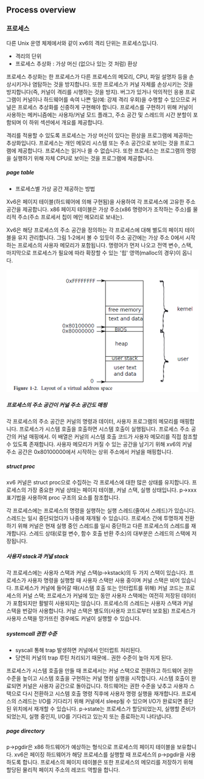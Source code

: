 ## Process overview

### 프로세스

다른 Unix 운영 체제에서와 같이 xv6의 격리 단위는 프로세스입니다.

* 격리의 단위
* 프로세스 추상화 : 가상 머신 (없으나 있는 것 처럼) 환상 

프로세스 추상화는 한 프로세스가 다른 프로세스의 메모리, CPU, 파일 설명자 등을 손상시키거나 염탐하는 것을 방지합니다. 또한 프로세스가 커널 자체를 손상시키는 것을 방지합니다(즉, 커널이 격리를 시행하는 것을 방지). 버그가 있거나 악의적인 응용 프로그램이 커널이나 하드웨어를 속여 나쁜 일(예: 강제 격리 우회)을 수행할 수 있으므로 커널은 프로세스 추상화를 신중하게 구현해야 합니다. 프로세스를 구현하기 위해 커널이 사용하는 메커니즘에는 사용자/커널 모드 플래그, 주소 공간 및 스레드의 시간 분할이 포함되며 이 하위 섹션에서 개요를 제공합니다.

격리를 적용할 수 있도록 프로세스는 가상 머신이  있다는 환상을 프로그램에 제공하는 추상화입니다. 프로세스는 개인 메모리 시스템 또는 주소 공간으로 보이는 것을 프로그램에 제공합니다.
프로세스는 읽거나 쓸 수 없습니다. 또한 프로세스는 프로그램의 명령을 실행하기 위해 자체 CPU로 보이는 것을 프로그램에 제공합니다.

##### page table 

* 프로세스별 가상 공간 제공하는 방법

Xv6은 페이지 테이블(하드웨어에 의해 구현됨)을 사용하여 각 프로세스에 고유한 주소 공간을 제공합니다.  x86 페이지 테이블은 가상 주소(x86 명령어가 조작하는 주소)를 물리적 주소(주소 프로세서 칩이 메인 메모리로 보내는).

Xv6은 해당 프로세스의 주소 공간을 정의하는 각 프로세스에 대해 별도의 페이지 테이블을 유지 관리합니다. 그림 1-2에서 볼 수 있듯이 주소 공간에는 가상 주소 0에서 시작하는 프로세스의 사용자 메모리가 포함됩니다. 명령어가 먼저 나오고 전역 변수, 스택, 마지막으로 프로세스가 필요에 따라 확장할 수 있는 '힙' 영역(malloc의 경우)이 옵니다.

![image-20220205212544850](img/image-20220205212544850.png)



##### 프로세스의 주소 공간이 커널 주소 공간도 매핑

각 프로세스의 주소 공간은 커널의 명령과 데이터, 사용자 프로그램의 메모리를 매핑합니다. 프로세스가 시스템 호출을 호출하면 시스템 호출이 실행됩니다.
프로세스 주소 공간의 커널 매핑에서. 이 배열은 커널의 시스템 호출 코드가 사용자 메모리를 직접 참조할 수 있도록 존재합니다. 사용자 메모리가 커질 수 있는 공간을 남기기 위해 xv6의 커널 주소 공간은 0x80100000에서 시작하는 상위 주소에서 커널을 매핑합니다.

##### struct proc

xv6 커널은 struct proc으로 수집하는 각 프로세스에 대한 많은 상태를 유지합니다. 프로세스의 가장 중요한 커널 상태는 페이지 테이블, 커널 스택, 실행 상태입니다. p->xxx 표기법을 사용하여 proc 구조의 요소를 참조합니다.

각 프로세스에는 프로세스의 명령을 실행하는 실행 스레드(줄여서 스레드)가 있습니다. 스레드는 일시 중단되었다가 나중에 재개될 수 있습니다. 프로세스 간에 투명하게 전환하기 위해 커널은 현재 실행 중인 스레드를 일시 중단하고 다른 프로세스의 스레드를 재개합니다.  스레드 상태(로컬 변수, 함수 호출 반환 주소)의 대부분은 스레드의 스택에 저장됩니다. 

##### 사용자 stack과 커널 stack

각 프로세스에는 사용자 스택과 커널 스택(p->kstack)의 두 가지 스택이 있습니다. 프로세스가 사용자 명령을 실행할 때 사용자 스택만 사용 중이며 커널 스택은 비어 있습니다. 프로세스가 커널에 들어갈 때(시스템 호출 또는 인터럽트를 위해) 커널 코드는 프로세스의 커널 스택; 프로세스가 커널에 있는 동안 사용자 스택에는 여전히 저장된 데이터가 포함되지만 활발히 사용되지는 않습니다. 프로세스의 스레드는 사용자 스택과 커널 스택을 번갈아 사용합니다. 커널 스택은 별도의(사용자 코드로부터 보호됨) 프로세스가 사용자 스택을 망가뜨린 경우에도 커널이 실행할 수 있습니다.

##### systemcall 권한 수준

* syscall 통해 trap 발생하면 커널에서 인터럽트 처리된다.  
* 당연히 커널의 trap 루틴 처리되기 때문에.. 권한 수준이 높아 지게 된다. 

프로세스가 시스템 호출을 만들 때 프로세서는 커널 스택으로 전환하고 하드웨어 권한 수준을 높이고 시스템 호출을 구현하는 커널 명령 실행을 시작합니다. 시스템 호출이 완료되면 커널은 사용자 공간으로 돌아갑니다. 하드웨어는 권한 수준을 낮추고 사용자 스택으로 다시 전환하고 시스템 호출 명령 직후에 사용자 명령 실행을 재개합니다. 프로세스의 스레드는 I/O를 기다리기 위해 커널에서 sleep될 수 있으며 I/O가 완료되면 중단된 위치에서 재개할 수 있습니다.
p->state는 프로세스가 할당되었는지, 실행할 준비가 되었는지, 실행 중인지, I/O를 기다리고 있는지 또는 종료하는지 나타냅니다.

##### page directory

p->pgdir은 x86 하드웨어가 예상하는 형식으로 프로세스의 페이지 테이블을 보유합니다.
xv6은 페이징 하드웨어가 해당 프로세스를 실행할 때 프로세스의 p->pgdir을 사용하도록 합니다. 프로세스의 페이지 테이블은 또한 프로세스의 메모리를 저장하기 위해 할당된 물리적 페이지 주소의 레코드 역할을 합니다.